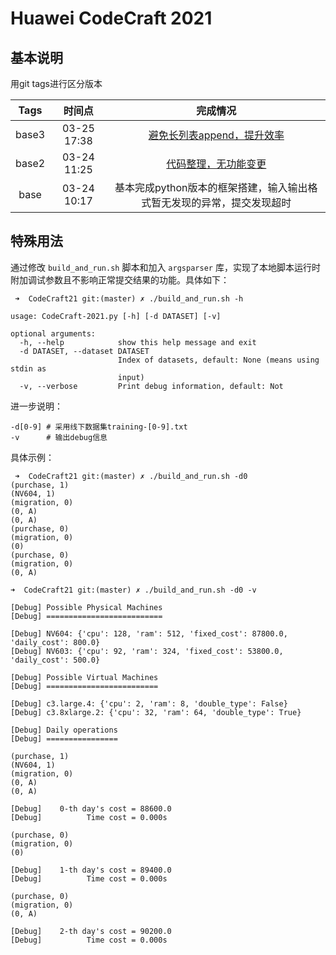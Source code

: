 # Huawei CodeCraft 2021

## 基本说明

用git tags进行区分版本

| Tags | 时间点 | 完成情况 |
| :---: | :---: | :---: |
| base3 | 03-25 17:38 | [避免长列表append，提升效率]() |
| base2 | 03-24 11:25 | [代码整理，无功能变更](commit/ee6810bcd6cbe12905812b5bcfdbaf9df475cba4) |
| base | 03-24 10:17 | 基本完成python版本的框架搭建，输入输出格式暂无发现的异常，提交发现超时 |

## 特殊用法

通过修改 `build_and_run.sh` 脚本和加入 `argsparser` 库，实现了本地脚本运行时附加调试参数且不影响正常提交结果的功能。具体如下：

```shell script
 ➜  CodeCraft21 git:(master) ✗ ./build_and_run.sh -h    

usage: CodeCraft-2021.py [-h] [-d DATASET] [-v]

optional arguments:
  -h, --help            show this help message and exit
  -d DATASET, --dataset DATASET
                        Index of datasets, default: None (means using stdin as
                        input)
  -v, --verbose         Print debug information, default: Not
```

进一步说明：

```
-d[0-9] # 采用线下数据集training-[0-9].txt
-v      # 输出debug信息
```

具体示例：

```shell script
 ➜  CodeCraft21 git:(master) ✗ ./build_and_run.sh -d0   
(purchase, 1)
(NV604, 1)
(migration, 0)
(0, A)
(0, A)
(purchase, 0)
(migration, 0)
(0)
(purchase, 0)
(migration, 0)
(0, A)
```

```shell script
➜  CodeCraft21 git:(master) ✗ ./build_and_run.sh -d0 -v

[Debug] Possible Physical Machines
[Debug] ==========================

[Debug] NV604: {'cpu': 128, 'ram': 512, 'fixed_cost': 87800.0, 'daily_cost': 800.0}
[Debug] NV603: {'cpu': 92, 'ram': 324, 'fixed_cost': 53800.0, 'daily_cost': 500.0}

[Debug] Possible Virtual Machines
[Debug] =========================

[Debug] c3.large.4: {'cpu': 2, 'ram': 8, 'double_type': False}
[Debug] c3.8xlarge.2: {'cpu': 32, 'ram': 64, 'double_type': True}

[Debug] Daily operations
[Debug] ================

(purchase, 1)
(NV604, 1)
(migration, 0)
(0, A)
(0, A)

[Debug]    0-th day's cost = 88600.0
[Debug]          Time cost = 0.000s

(purchase, 0)
(migration, 0)
(0)

[Debug]    1-th day's cost = 89400.0
[Debug]          Time cost = 0.000s

(purchase, 0)
(migration, 0)
(0, A)

[Debug]    2-th day's cost = 90200.0
[Debug]          Time cost = 0.000s

```